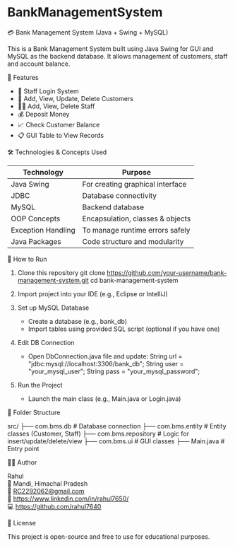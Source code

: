 # BankManagementSystem

💳 Bank Management System (Java + Swing + MySQL)

This is a Bank Management System built using Java Swing for GUI and MySQL as the backend database. It allows management of customers, staff and account balance.

📌 Features

- 🔐 Staff Login System
- 👤 Add, View, Update, Delete Customers
- 🧑‍💼 Add, View, Delete Staff
- 💰 Deposit Money
- 📈 Check Customer Balance
- 📋 GUI Table to View Records

🛠️ Technologies & Concepts Used

| Technology         | Purpose                          |
|--------------------|----------------------------------|
| Java Swing         | For creating graphical interface |
| JDBC               | Database connectivity            |
| MySQL              | Backend database                 |
| OOP Concepts       | Encapsulation, classes & objects |
| Exception Handling | To manage runtime errors safely  |
| Java Packages      | Code structure and modularity    |

🔧 How to Run

1. Clone this repository
   git clone https://github.com/your-username/bank-management-system.git
   cd bank-management-system

2. Import project into your IDE (e.g., Eclipse or IntelliJ)

3. Set up MySQL Database
   - Create a database (e.g., bank_db)
   - Import tables using provided SQL script (optional if you have one)

4. Edit DB Connection
   - Open DbConnection.java file and update:
     String url = "jdbc:mysql://localhost:3306/bank_db";
     String user = "your_mysql_user";
     String pass = "your_mysql_password";

5. Run the Project
   - Launch the main class (e.g., Main.java or Login.java)

📁 Folder Structure

src/
├── com.bms.db               # Database connection
├── com.bms.entity           # Entity classes (Customer, Staff)
├── com.bms.repository       # Logic for insert/update/delete/view
├── com.bms.ui               # GUI classes
├── Main.java                # Entry point

🙋‍♂️ Author

Rahul  
📍 Mandi, Himachal Pradesh  
📧 RC2292062@gmail.com  
🔗 https://www.linkedin.com/in/rahul7650/  
💻 https://github.com/rahul7640

📃 License

This project is open-source and free to use for educational purposes.
